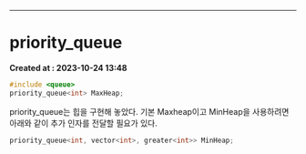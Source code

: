 ---
# priority_queue 
**Created at : 2023-10-24 13:48**

```cpp
#include <queue>
priority_queue<int> MaxHeap;
```

priority_queue는 힙을 구현해 놓았다. 기본 Maxheap이고 MinHeap을 사용하려면 아래와 같이 추가 인자를 전달할 필요가 있다.
```cpp
priority_queue<int, vector<int>, greater<int>> MinHeap;
```

